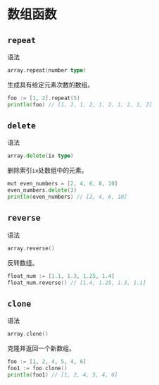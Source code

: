 # 数组函数

## `repeat`

语法

```go
array.repeat(number type)
```

生成具有给定元素次数的数组。

```go
foo := [1, 2].repeat(5)
println(foo) // [1, 2, 1, 2, 1, 2, 1, 2, 1, 2]
```

## `delete`

语法

```go
array.delete(ix type)
```

删除索引`ix`处数组中的元素。

```go
mut even_numbers = [2, 4, 6, 8, 10]
even_numbers.delete(3)
println(even_numbers) // [2, 4, 6, 10]
```

## `reverse`

语法

```go
array.reverse()
```

反转数组。

```go
float_num := [1.1, 1.3, 1.25, 1.4]
float_num.reverse() // [1.4, 1.25, 1.3, 1.1]
```

## `clone`

语法

```go
array.clone()
```

克隆并返回一个新数组。

```go
foo := [1, 2, 4, 5, 4, 6]
foo1 := foo.clone()
println(foo1) // [1, 2, 4, 5, 4, 6]
```
